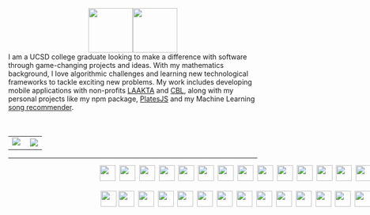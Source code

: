 <div style="display: flex; justify-content: center;">
  <img style="height: 90px;" class="img" src="https://readme-typing-svg.demolab.com/?font=Monospace&duration=1&pause=2000&color=F7F7F7&repeat=false&width=190&height=80&lines=>+Hey!+I%27m+Assaf%2C" />
  <img style="height: 90px;" class="img" src="https://readme-typing-svg.demolab.com/?font=Monospace&duration=2000&pause=2000&color=FFFFFF&width=500&height=80&lines=a+software+engineer+at+NXP+Semiconductors;a+Unity+and+Unreal+Engine+game+developer;a+Google+tech+stack+enthusiast;an+open-source+contributor;a+math+fanatic" />
</div>

<div style="font-family:Inter;">I am a UCSD college graduate looking to make a difference with software through game-changing projects and ideas. With my mathematics background, I love algorithmic challenges and learning new technological frameworks to tackle exciting new problems. My work includes developing mobile applications with non-profits <a href="https://github.com/TritonSE/LAK-Goods-Transport-Application">LAAKTA</a> and <a href="https://github.com/TritonSE/CBL-Mobile-Application">CBL</a>, along with my personal projects like my npm package, <a href="https://www.npmjs.com/package/platesjs">PlatesJS</a> and my Machine Learning <a href="https://recommendsongs.live">song recommender</a>.</div><br><br>

<table align="center" style="width:100vw; border: none; border-collapse: collapse;">
  <tr>
    <td>
     <img class="img" src="https://github-readme-stats.vercel.app/api?username=aworld1&show_icons=true&theme=transparent&hide_rank=true&text_color=FFFFFF&title_color=1ac2c4&icon_color=1ac2c4&hide_border=true" />&nbsp;
    </td>
    <td>
     <img class="img" src="http://github-readme-streak-stats.herokuapp.com?user=aworld1&background=FFFFFF00&ring=1ac2c4&fire=1ac2c4&currStreakLabel=1ac2c4&theme=dark&hide_border=true" />
    </td>
  </tr>
</table>

<hr>
<div align="center" style="width:100vw;">
 <a href="https://https://developer.mozilla.org/en-US/docs/Web/JavaScript"><img height="32" width="32" src="https://cdn.simpleicons.org/JavaScript/F7DF1E" /></a>&nbsp;
 <a href="https://www.typescriptlang.org/"><img height="32" width="32" src="https://cdn.simpleicons.org/TypeScript/3178C6" /></a>&nbsp;
 <a href="https://reactjs.org/"><img height="32" width="32" src="https://cdn.simpleicons.org/React/61DAFB" /></a>&nbsp;
 <a href="https://nodejs.org/en/"><img height="32" width="32" src="https://cdn.simpleicons.org/Node.js/339933" /></a>&nbsp;
 <a href="https://html.spec.whatwg.org/multipage/"><img height="32" width="32" src="https://cdn.simpleicons.org/HTML5/E34F26" /></a>&nbsp;
 <a href="https://www.w3.org/TR/css-2018/"><img height="32" width="32" src="https://cdn.simpleicons.org/CSS3/1572B6" /></a>&nbsp;
 <a href="https://firebase.google.com/"><img height="32" width="32" src="https://cdn.simpleicons.org/Firebase/FFCA28" /></a>&nbsp;
 <a href="https://flutter.dev/"><img height="32" width="32" src="https://cdn.simpleicons.org/Flutter/02569B" /></a>&nbsp;
 <a href="https://dart.dev/"><img height="32" width="32" src="https://cdn.simpleicons.org/Dart/0175C2" /></a>&nbsp;
 <a href="https://docs.oracle.com/javase/8/docs/technotes/guides/language/index.html"><img height="32" width="32" src="https://cdn.simpleicons.org/Oracle/F80000" /></a>&nbsp;
 <a href="https://docs.microsoft.com/en-us/dotnet/csharp/"><img height="32" width="32" src="https://cdn.simpleicons.org/CSharp/239120" /></a>&nbsp;
 <a href="http://www.cplusplus.com/"><img height="32" width="32" src="https://cdn.simpleicons.org/C++/00599C" /></a>&nbsp;
 <a href="https://www.python.org"><img height="32" width="32" src="https://cdn.simpleicons.org/Python/3776AB" /></a>&nbsp;
 <a href="https://unity.com/"><img height="32" width="32" src="https://cdn.simpleicons.org/Unity/FCFCFC" /></a>&nbsp;
 <a href="https://www.unrealengine.com/en-US/"><img height="32" width="32" src="https://cdn.simpleicons.org/UnrealEngine/F1EED9" /></a>
 <br>
 <br>
 <a href="https://www.apache.org/"><img height="32" width="32" src="https://cdn.simpleicons.org/Apache/D22128" /></a>
 <a href="https://www.jetbrains.com/"><img height="32" width="32" src="https://cdn.simpleicons.org/JetBrains/F0F0F0" /></a>&nbsp;
 <a href="https://www.vim.org/"><img height="32" width="32" src="https://cdn.simpleicons.org/Vim/019733" /></a>&nbsp;
 <a href="https://webpack.js.org/"><img height="32" width="32" src="https://cdn.simpleicons.org/Webpack/8DD6F9" /></a>&nbsp;
 <a href="https://developer.android.com/"><img height="32" width="32" src="https://cdn.simpleicons.org/Android/3DDC84" /></a>&nbsp;
 <a href="https://developer.apple.com/ios/"><img height="32" width="32" src="https://cdn.simpleicons.org/iOS/FCFCFC" /></a>&nbsp;
 <a href="https://www.pythonanywhere.com/"><img height="32" width="32" src="https://cdn.simpleicons.org/PythonAnywhere/1D9FD7" /></a>&nbsp;
 <a href="https://cordova.apache.org/"><img height="32" width="32" src="https://cdn.simpleicons.org/ApacheCordova/E8E8E8" /></a>&nbsp;
 <a href="https://flask.palletsprojects.com/en/2.1.x/"><img height="32" width="32" src="https://cdn.simpleicons.org/Flask/F0F0F0" /></a>&nbsp;
 <a href="https://www.mongodb.com/"><img height="32" width="32" src="https://cdn.simpleicons.org/MongoDB/47A248" /></a>&nbsp;
 <a href="https://yaml.org/"><img height="32" width="32" src="https://cdn.simpleicons.org/YAML/CB171E" /></a>&nbsp;
 <a href="https://www.json.org/json-en.html"><img height="32" width="32" src="https://cdn.simpleicons.org/JSON/FCFCFC" /></a>&nbsp;
 <a href="https://mochajs.org/"><img height="32" width="32" src="https://cdn.simpleicons.org/Mocha/8D6748" /></a>&nbsp;
 <a href="https://www.npmjs.com/"><img height="32" width="32" src="https://cdn.simpleicons.org/npm/CB3837" /></a>&nbsp;
 <a href="https://www.nxp.com/"><img height="32" width="32" src="https://cdn.simpleicons.org/NXP/ffb442" /></a>
</div>
